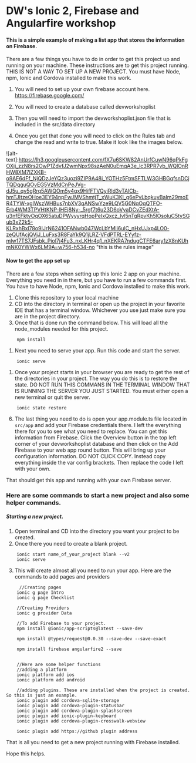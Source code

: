 # DW's Ionic 2, Firebase and Angularfire workshop

#### This is a simple example of making a list app that stores the information on Firebase.

There are a few things you have to do in order to get this project up and running on your machine. These instructions are to get this project running. THIS IS NOT A WAY TO SET UP A NEW PROJECT. You must have Node, npm, Ionic and Cordova installed to make this work. 

1. You will need to set up your own firebase account here. https://firebase.google.com/

1. You will need to create a database called devworkshoplist

1. Then you will need to import the devworkshoplist.json file that is included in the src/data directory


1. Once you get that done you will need to click on the Rules tab and change the read and write to true. Make it look like the images below. 

![alt-text]:https://lh3.googleusercontent.com/fX7u6SKW82AnUrfCuwN96qPkFgOXij_zzN8rs2OwP1ZdvfJ2wmNpx98szAeN0uEmqA3e_lc3RPR7vb_WQlOnRHW8XM7lZXKB-o9AE6dFf_NjQDzJeYQz3uozi9ZIP9A48i_YOTHz5FtmSFTLW3GHBGqfsnDCjTQDqguQOvEG5VzMdCnPeJVg-dJ5u_qv5gRrq5AWQOm5y4gx9HifFTVQyiRId3vTAlCb-hmTJItzeOHoe3EY94npFwJMVShmtjT_xWuK3Kl_g6ePvLbqkuyBaIm29moER4TYW-xglWszWHBus7nbXV3qANSwYze9LQV5G0NqOqQTFO-Erb4WM3TPVHtKNP-lHEj8Ny-_5rgf7t6u23D6oVyaDCvZEdXtA-u3nfEFktvOqOX65atuDPWyyyrqHopPeIxQxcz_lvl5nTgRpvKh5lOsoluC5tySGub3xZ2k5-KLRxhBxl78o9IJrN6241OFANwb047WcLbYMIi6ulC_nHxUJxp4LO0-zeQUfAcjQVjJ_LuFxs3R8FaYk9Q1jLRZ-VFdPTRL-EYyfz-mIw17TS7JFsbk_Piol7j4Fu3_nxLKHr4q1_nXEKRA7ndugCTFE6ary1zX8nKUhmNK0YWWx6LM9A=w756-h534-no "this is the rules image"


#### Now to get the app set up

There are a few steps when setting up this Ionic 2 app on your machine. Everything you need in in there, but you have to run a few commands first. You have to have Node, npm, Ionic and Cordova installed to make this work. 

1. Clone this repository to your local machine
1. CD into the directory in terminal or open up the project in your favorite IDE that has a terminal window. Whichever you use just make sure you are in the project directory.
1. Once that is done run the command below. This will load all the node_modules needed for this project.
```
    npm install
```
1. Next you need to serve your app. Run this code and start the server. 
```
    ionic serve
```
1. Once your project starts in your browser you are ready to get the rest of the directories in your project. The way you do this is to restore the state. DO NOT RUN THIS COMMANS IN THE TERMINAL WINDOW THAT IS RUNNING THE SERVER YOU JUST STARTED.  You must either open a new terminal or quit the server.
 
 ```
     ionic state restore
 ```
 
 
 6. The last thing you need to do is open your app.module.ts file located in `src/app` and add your Firebase credentials there. I left the everything there for you to see what you need to replace. You can get this information from Firebase. Click the Overview button in the top left corner of your devworkshoplist database and then click on the Add Firebase to your web app round button. This will bring up your configuration information. DO NOT CLICK COPY. Instead copy everything inside the var config brackets. Then replace the code I left with your own. 
  
  That should get this app and running with your own Firebase server. 
  
  
  ### Here are some commands to start a new project and also some helper commands. 
  
  ##### Starting a new project. 
  
  1. Open terminal and CD into the directory you want your project to be created. 
  2. Once there you need to create a blank project. 
  
  ```
      ionic start name_of_your_project blank --v2
      ionic serve
 ```
      
 3. This will create almost all you need to run your app. Here are the commands to add pages and providers
 
 ```
      //Creating pages
     ionic g page Intro
     ionic g page Checklist 
     
     //Creating Providers
     ionic g provider Data
     
     //To add Firebase to your project.
     npm install @ionic/app-scripts@latest --save-dev
     
     npm install @types/request@0.0.30 --save-dev --save-exact
     
     npm install firebase angularfire2 --save
 
 
     //Here are some helper functions
     //adding a platform
     ionic platform add ios
     ionic platform add android
     
     //adding plugins. These are installed when the project is created. So this is just an example. 
     ionic plugin add cordova-sqlite-storage
     ionic plugin add cordova-plugin-statusbar
     ionic plugin add cordova-plugin-splashscreen
     ionic plugin add ionic-plugin-keyboard
     ionic plugin add cordova-plugin-crosswalk-webview
     
     ionic plugin add https://github plugin address
```

That is all you need to get a new project running with Firebase installed. 

Hope this helps. 
